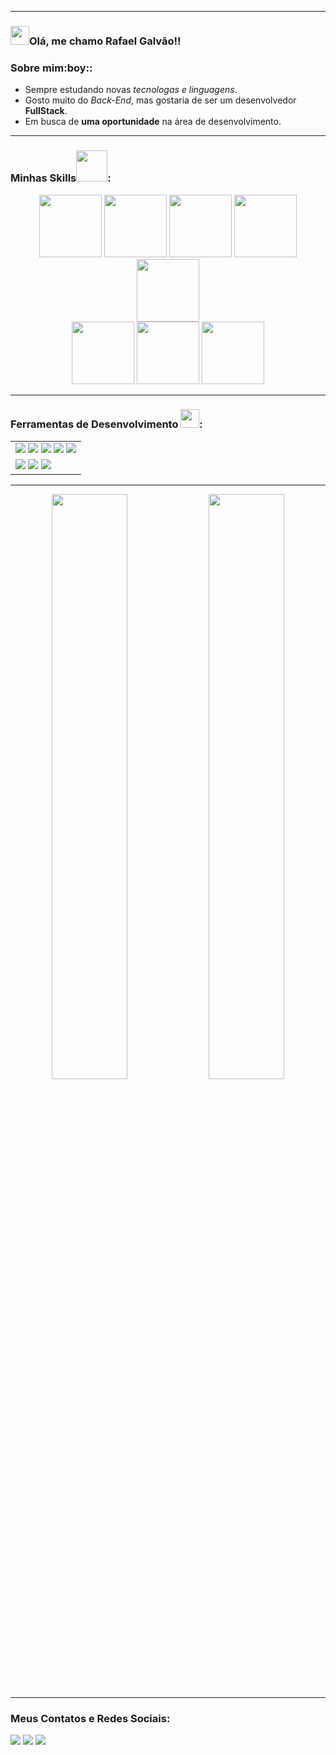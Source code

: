 <hr>
<h3><img src="https://media.tenor.com/SNL9_xhZl9oAAAAi/waving-hand-joypixels.gif" width="30">Olá, me chamo Rafael Galvão!!</h3>
<h3>Sobre mim:boy::</h3>
<ul>
    <li>Sempre estudando novas <em>tecnologas e linguagens</em>.</li>
    <li>Gosto muito do <em>Back-End</em>, mas gostaria de ser um desenvolvedor <strong>FullStack</strong>.</li>
    <li>Em busca de <strong>uma oportunidade</strong> na área de desenvolvimento.</li>
</ul>
<hr>
<h3>Minhas Skills<img src="https://media.tenor.com/GINEuF-jScAAAAAj/sustainable-jimmy-joy.gif" width="50">:</h3>
<div align="center">
    <img src="https://cdn.jsdelivr.net/gh/devicons/devicon/icons/python/python-original.svg" width="100">
    <img src="https://cdn.jsdelivr.net/gh/devicons/devicon/icons/csharp/csharp-plain.svg" width="100">
    <img src="https://cdn.jsdelivr.net/gh/devicons/devicon/icons/java/java-original.svg" width="100">
    <img src="https://cdn.jsdelivr.net/gh/devicons/devicon/icons/ruby/ruby-original.svg" width="100">
    <img src="https://cdn.jsdelivr.net/gh/devicons/devicon/icons/mysql/mysql-original.svg" width="100">
    <br>
    <img src="https://cdn.jsdelivr.net/gh/devicons/devicon/icons/javascript/javascript-plain.svg" width="100">
    <img src="https://cdn.jsdelivr.net/gh/devicons/devicon/icons/html5/html5-plain.svg" width="100">
    <img src="https://cdn.jsdelivr.net/gh/devicons/devicon/icons/css3/css3-plain.svg" width="100">
</div>
<hr>
<h3>Ferramentas de Desenvolvimento <img src="https://gifs.eco.br/wp-content/uploads/2022/09/gifs-de-engrenagem-1.gif" width="30">:</h3>
<div align="center">
<table>
        <tr>
            <td>
                <img src="https://img.shields.io/badge/apache%20netbeans-1B6AC6?style=for-the-badge">
                <img src="https://img.shields.io/badge/Eclipse-2C2255?style=for-the-badge">            
                <img src="https://img.shields.io/badge/PyCharm-000000.svg?&style=for-the-badge">                
                <img src="https://img.shields.io/badge/GIT-E44C30?style=for-the-badge">
                <img src="https://img.shields.io/badge/MySQL-00000F?style=for-the-badge">
            </td>         
        </tr>
        <tr>
            <td>
                <img src="https://img.shields.io/badge/Visual_Studio-5C2D91?style=for-the-badge">
                <img src="https://img.shields.io/badge/Visual_Studio_Code-0078D4?style=for-the-badge">
                <img src="https://img.shields.io/badge/GitHub-100000?style=for-the-badge">
            </td>
        </tr>
</table>
</div>
<hr>
<div align="center">
    <img src="https://user-images.githubusercontent.com/124510294/228619026-d93147fa-26c9-45d8-87dd-15454cfbb87d.gif" width="49%" >
    <img src="https://github-readme-stats.vercel.app/api/top-langs/?username=RafaGalvaodev&langs_count=8&theme=blue-green&layout=compact" width="49%" >
</div>
<hr>
<h3>Meus Contatos e Redes Sociais:</h3>
<div>
    <a href = "https://mail.rafagalvaonull@gmail.com"><img src="https://img.shields.io/badge/Gmail-D14836?style=for-the-badge&logo=gmail&logoColor=white" target="_blank"></a>
    <a href= "https://www.linkedin.com/in/rafael-galv%C3%A3o-0562381b7/" target="_blank"><img src="https://img.shields.io/badge/-LinkedIn-%230077B5?style=for-the-badge&logo=linkedin&logoColor=white" target="_blank"></a>
    <a href = "https://discord.com/channels/@me" target="_blank"><img src="https://img.shields.io/badge/Discord-7289DA?style=for-the-badge&logo=discord&logoColor=white" target="_blank"></a>  
</div>
